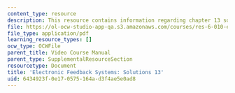 ```yaml
---
content_type: resource
description: This resource contains information regarding chapter 13 solutions.
file: https://ol-ocw-studio-app-qa.s3.amazonaws.com/courses/res-6-010-electronic-feedback-systems-spring-2013/6434923f0e170575164ad3f4ae5e0ad8_MITRES_6-010S13_sol13.pdf
file_type: application/pdf
learning_resource_types: []
ocw_type: OCWFile
parent_title: Video Course Manual
parent_type: SupplementalResourceSection
resourcetype: Document
title: 'Electronic Feedback Systems: Solutions 13'
uid: 6434923f-0e17-0575-164a-d3f4ae5e0ad8
---
```

